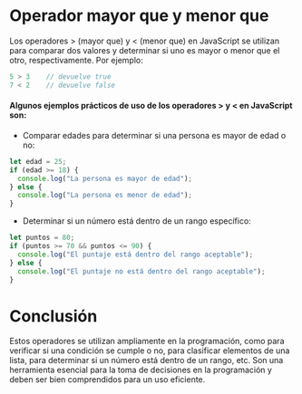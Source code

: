 # Operador mayor que y menor que
Los operadores > (mayor que) y < (menor que) en JavaScript se utilizan para comparar dos valores y determinar si uno es mayor o menor que el otro, respectivamente.
Por ejemplo:
```javascript
5 > 3    // devuelve true
7 < 2    // devuelve false
```

#### Algunos ejemplos prácticos de uso de los operadores > y < en JavaScript son:

* Comparar edades para determinar si una persona es mayor de edad o no:
```javascript
let edad = 25;
if (edad >= 18) {
  console.log("La persona es mayor de edad");
} else {
  console.log("La persona es menor de edad");
}
```
* Determinar si un número está dentro de un rango específico:
```javascript
let puntos = 80;
if (puntos >= 70 && puntos <= 90) {
  console.log("El puntaje está dentro del rango aceptable");
} else {
  console.log("El puntaje no está dentro del rango aceptable");
}
```
# Conclusión

Estos operadores se utilizan ampliamente en la programación, como para verificar si una condición se cumple o no, para clasificar elementos de una lista, para determinar si un número está dentro de un rango, etc. Son una herramienta esencial para la toma de decisiones en la programación y deben ser bien comprendidos para un uso eficiente.
